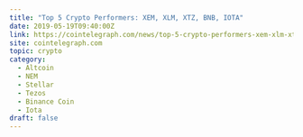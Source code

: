 ```yaml
---
title: "Top 5 Crypto Performers: XEM, XLM, XTZ, BNB, IOTA"
date: 2019-05-19T09:40:00Z
link: https://cointelegraph.com/news/top-5-crypto-performers-xem-xlm-xtz-bnb-iota?utm_medium=RSS&utm_source=hune
site: cointelegraph.com
topic: crypto
category:
  - Altcoin
  - NEM
  - Stellar
  - Tezos
  - Binance Coin
  - Iota
draft: false
---
```

